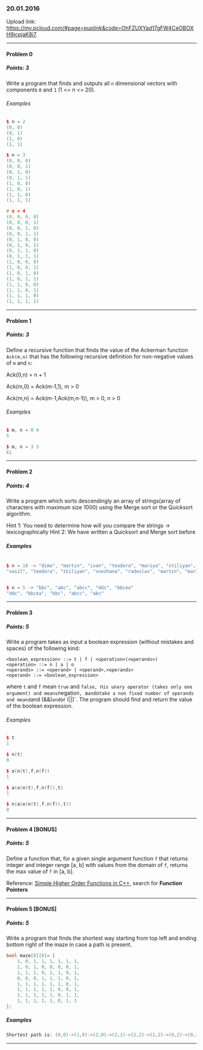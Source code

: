 ### 20.01.2016 

Upload link: https://my.pcloud.com/#page=puplink&code=OhFZUXYad17gFW4CeOBOXH9jcpjaK8j7

---

#### Problem 0
##### Points: 3

Write a program that finds and outputs all `n` dimensional vectors with components `0` and `1` (1 <= n <= 20).

###### Examples

```c++
$ n = 2
(0, 0) 
(0, 1) 
(1, 0) 
(1, 1) 

$ n = 3
(0, 0, 0) 
(0, 0, 1) 
(0, 1, 0) 
(0, 1, 1) 
(1, 0, 0) 
(1, 0, 1) 
(1, 1, 0) 
(1, 1, 1)

# n = 4
(0, 0, 0, 0) 
(0, 0, 0, 1) 
(0, 0, 1, 0) 
(0, 0, 1, 1) 
(0, 1, 0, 0) 
(0, 1, 0, 1) 
(0, 1, 1, 0) 
(0, 1, 1, 1) 
(1, 0, 0, 0) 
(1, 0, 0, 1) 
(1, 0, 1, 0) 
(1, 0, 1, 1) 
(1, 1, 0, 0) 
(1, 1, 0, 1) 
(1, 1, 1, 0) 
(1, 1, 1, 1) 
```

---

#### Problem 1
##### Points: 3

Define a recursive function that finds the value of the Ackerman function `Ack(m,n)` that has the following recursive definition for non-negative values of `m` and `n`:

Ack(0,n) = n + 1

Ack(m,0) = Ack(m-1,1), m > 0

Ack(m,n) = Ack(m-1,Ack(m,n-1)), m > 0, n > 0

###### Examples
```c++
$ m, n = 0 4
5

$ m, n = 3 3
61
```
---

#### Problem 2
##### Points: 4

Write a program which sorts descendingly an array of strings(array of characters with maximum size 1000) using the Merge sort or the Quicksort algorithm.

Hint 1: You need to determine how will you compare the strings -> lexicographically
Hint 2: We have written a Quicksort and Merge sort before

##### Examples
```c++

$ n = 10 -> "dimo", "martin", "ivan", "teodora", "mariya", "stiliyan", "snezhana", "georgi", "vasil", "radoslav"
"vasil", "teodora", "stiliyan", "snezhana", "radoslav", "martin", "mariya", "ivan", "georgi", "dimo"


$ n = 5 -> "bbc", "abc", "abcc", "ddc", "bbcea"
"ddc", "bbcea", "bbc", "abcc", "abc"
```

---

#### Problem 3
##### Points: 5

Write a program takes as input a boolean expression (without mistakes and spaces) of the following kind:

```
<boolean_expression> ::= t | f | <operation>(<operands>)
<operation> ::= n | a | o
<operands> ::= <operand> | <operand>,<operands>
<operand> ::= <boolean_expression>
```

where `t` and `f` mean `true` and `false, `n` is unary operator (takes only one argument) and means `negation`, `a` and `o` take a non fixed number of operands and meand `and (&&)` and `or (||)`. The program should find and return the value of the boolean expression.

###### Examples

```c++
$ t
1

$ n(t)
0

$ o(n(t),f,n(f))
1

$ a(o(n(t),f,n(f)),t)
1

$ n(a(o(n(t),f,n(f)),t))
0
```

---

#### Problem 4 [BONUS]
##### Points: 5

Define a function that, for a given single argument function `f` that returns integer and integer range [a, b] with values from the domain of `f`, returns the max value of `f` in [a, b].

Reference: [Simple Higher Order Functions in C++](https://dun.gs/2015/04/17/simple-higher-order-functions.html), search for **Function Pointers**

---

#### Problem 5 [BONUS]
##### Points: 5

Write a program that finds the shortest way starting from top left and ending bottom right of the maze in case a path is present.

```c++
bool maze[8][8]= { 
    1, 0, 1, 1, 1, 1, 1, 1,
    1, 0, 1, 0, 0, 0, 0, 1,
    1, 1, 1, 0, 1, 1, 0, 1,
    0, 0, 0, 1, 1, 1, 0, 1,
    1, 1, 1, 1, 1, 1, 0, 1,
    1, 1, 1, 1, 1, 0, 0, 1,
    1, 1, 1, 1, 1, 0, 1, 1,
    1, 1, 1, 1, 1, 0, 1, 1 
};
```

##### Examples

```c++
Shortest path is: (0,0)->(1,0)->(2,0)->(2,1)->(2,2)->(1,2)->(0,2)->(0,3)->(0,4)->(0,5)->(0,6)->(0,7)->(1,7)->(2,7)->(3,7)->(4,7)->(5,7)->(6,7)->(7,7)
```

---
